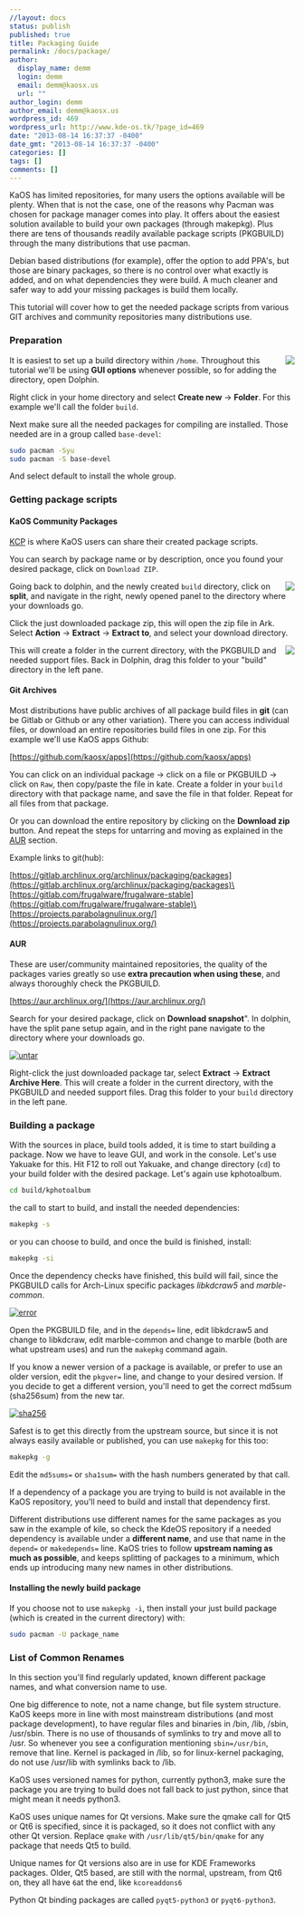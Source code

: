 ```yaml
---
//layout: docs
status: publish
published: true
title: Packaging Guide
permalink: /docs/package/
author:
  display_name: demm
  login: demm
  email: demm@kaosx.us
  url: ""
author_login: demm
author_email: demm@kaosx.us
wordpress_id: 469
wordpress_url: http://www.kde-os.tk/?page_id=469
date: "2013-08-14 16:37:37 -0400"
date_gmt: "2013-08-14 16:37:37 -0400"
categories: []
tags: []
comments: []
---
```


KaOS has limited repositories, for many users the options available will be plenty. When that is not the case, one of the reasons why Pacman was chosen for package manager comes into play. It offers about the easiest solution available to build your own packages (through makepkg). Plus there are tens of thousands readily available package scripts (PKGBUILD) through the many distributions that use pacman.

Debian based distributions (for example), offer the option to add PPA's, but those are binary packages, so there is no control over what exactly is added, and on what dependencies they were build. A much cleaner and safer way to add your missing packages is build them locally.

This tutorial will cover how to get the needed package scripts from various GIT archives and community repositories many distributions use.

### Preparation

<a href="/wp-content/uploads/2013/08/new_folder1.png"><img src="/wp-content/uploads/2013/08/new_folder1-150x150.png" style="float:right;"></a>

It is easiest to set up a build directory within `/home`. Throughout this tutorial we'll be using **GUI options** whenever possible, so for adding the directory, open Dolphin.

Right click in your home directory and select **Create new** &rarr; **Folder**. For this example we'll call the folder `build`.

Next make sure all the needed packages for compiling are installed. Those needed are in a group called `base-devel`:

```sh
sudo pacman -Syu
sudo pacman -S base-devel
```

And select default to install the whole group.

### Getting package scripts

#### KaOS Community Packages

[KCP](https://github.com/KaOS-Community-Packages) is where KaOS users can share their created package scripts.

You can search by package name or by description, once you found your desired package, click on `Download ZIP`.

<a href="/wp-content/uploads/2013/08/snapshot5.png"><img src="/wp-content/uploads/2013/08/snapshot5-150x150.png" style="float:right;"></a>

Going back to dolphin, and the newly created `build` directory, click on **split**, and navigate in the right, newly opened panel to the directory where your downloads go.

Click the just downloaded package zip, this will open the zip file in Ark. Select **Action** &rarr; **Extract** &rarr; **Extract to**, and select your download directory.

<a href="/wp-content/uploads/2013/08/snapshot6.png"><img src="/wp-content/uploads/2013/08/snapshot6-150x150.png" style="float:right;"></a>

This will create a folder in the current directory, with the PKGBUILD and needed support files. Back in Dolphin, drag this folder to your "build" directory in the left pane.

#### Git Archives

Most distributions have public archives of all package build files in **git** (can be Gitlab or Github or any other variation). There you can access individual files, or download an entire repositories build files in one zip. For this example we'll use KaOS apps Github:

[https://github.com/kaosx/apps](https://github.com/kaosx/apps)

You can click on an individual package &rarr; click on a file or PKGBUILD &rarr; click on `Raw`, then copy/paste the file in kate. Create a folder in your `build` directory with that package name, and save the file in that folder. Repeat for all files from that package.

Or you can download the entire repository by clicking on the **Download zip** button. And repeat the steps for untarring and moving as explained in the [AUR](#aur) section.

Example links to git(hub):

[https://gitlab.archlinux.org/archlinux/packaging/packages](https://gitlab.archlinux.org/archlinux/packaging/packages)\
[https://gitlab.com/frugalware/frugalware-stable](https://gitlab.com/frugalware/frugalware-stable)\
[https://projects.parabolagnulinux.org/](https://projects.parabolagnulinux.org/)

#### AUR

These are user/community maintained repositories, the quality of the packages varies greatly so use **extra precaution when using these**, and always thoroughly check the PKGBUILD.

[https://aur.archlinux.org/](https://aur.archlinux.org/)

Search for your desired package, click on **Download snapshot**". In dolphin, have the split pane setup again, and in the right pane navigate to the directory where your downloads go.

[![untar](/wp-content/uploads/2013/08/untar-150x150.png)](/wp-content/uploads/2013/08/untar.png)

Right-click the just downloaded package tar, select **Extract** &rarr; **Extract Archive Here**. This will create a folder in the current directory, with the PKGBUILD and needed support files. Drag this folder to your `build` directory in the left pane.

### Building a package

With the sources in place, build tools added, it is time to start building a package. Now we have to leave GUI, and work in the console. Let's use Yakuake for this. Hit F12 to roll out Yakuake, and change directory (`cd`) to your build folder with the desired package. Let's again use kphotoalbum.

```sh
cd build/kphotoalbum
```

the call to start to build, and install the needed dependencies:

```sh
makepkg -s
```

or you can choose to build, and once the build is finished, install:

```sh
makepkg -si
```

Once the dependency checks have finished, this build will fail, since the PKGBUILD calls for Arch-Linux specific packages _libkdcraw5_ and _marble-common_.

[![error](/wp-content/uploads/2013/08/error-150x150.png)](/wp-content/uploads/2013/08/error.png)

Open the PKGBUILD file, and in the `depends=` line, edit libkdcraw5 and change to libkdcraw, edit marble-common and change to marble (both are what upstream uses) and run the `makepkg` command again.

If you know a newer version of a package is available, or prefer to use an older version, edit the `pkgver=` line, and change to your desired version. If you decide to get a different version, you'll need to get the correct md5sum (sha256sum) from the new tar.

[![sha256](/wp-content/uploads/2013/08/sha1-150x150.png)](/wp-content/uploads/2013/08/sha1.png)

Safest is to get this directly from the upstream source, but since it is not always easily available or published, you can use `makepkg` for this too:

```sh
makepkg -g
```

Edit the `md5sums=` or `sha1sum=` with the hash numbers generated by that call.

If a dependency of a package you are trying to build is not available in the KaOS repository, you'll need to build and install that dependency first.

Different distributions use different names for the same packages as you saw in the example of kile, so check the KdeOS repository if a needed dependency is available under a **different name**, and use that name in the `depend=` or `makedepends=` line. KaOS tries to follow **upstream naming as much as possible**, and keeps splitting of packages to a minimum, which ends up introducing many new names in other distributions.

#### Installing the newly build package

If you choose not to use `makepkg -i`, then install your just build package (which is created in the current directory) with:

```sh
sudo pacman -U package_name
```

### List of Common Renames

In this section you'll find regularly updated, known different package names, and what conversion name to use.

One big difference to note, not a name change, but file system structure. KaOS keeps more in line with most mainstream distributions (and most package development), to have regular files and binaries in /bin, /lib, /sbin, /usr/sbin. There is no use of thousands of symlinks to try and move all to /usr. So whenever you see a configuration mentioning `sbin=/usr/bin`, remove that line. Kernel is packaged in /lib, so for linux-kernel packaging, do not use /usr/lib with symlinks back to /lib.

KaOS uses versioned names for python, currently python3, make sure the package you are trying to build does not fall back to just python, since that might mean it needs python3.

KaOS uses unique names for Qt versions. Make sure the qmake call for Qt5 or Qt6 is specified, since it is packaged, so it does not conflict with any other Qt version. Replace `qmake` with `/usr/lib/qt5/bin/qmake` for any package that needs Qt5 to build.

Unique names for Qt versions also are in use for KDE Frameworks packages. Older, Qt5 based, are still with the normal, upstream, from Qt6 on, they all have `6`at the end, like `kcoreaddons6`

Python Qt binding packages are called `pyqt5-python3` or `pyqt6-python3`.
